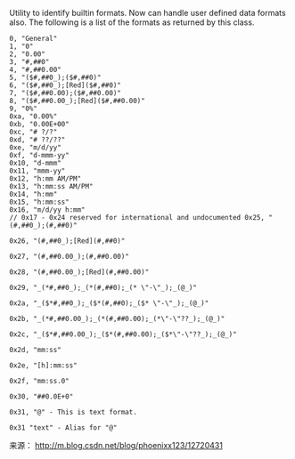 Utility to identify builtin formats. Now can handle user defined data formats also. The following is a list of the formats as returned by this class.
```
0, "General"
1, "0"
2, "0.00"
3, "#,##0"
4, "#,##0.00"
5, "($#,##0_);($#,##0)"
6, "($#,##0_);[Red]($#,##0)"
7, "($#,##0.00);($#,##0.00)"
8, "($#,##0.00_);[Red]($#,##0.00)"
9, "0%"
0xa, "0.00%"
0xb, "0.00E+00"
0xc, "# ?/?"
0xd, "# ??/??"
0xe, "m/d/yy"
0xf, "d-mmm-yy"
0x10, "d-mmm"
0x11, "mmm-yy"
0x12, "h:mm AM/PM"
0x13, "h:mm:ss AM/PM"
0x14, "h:mm"
0x15, "h:mm:ss"
0x16, "m/d/yy h:mm"
// 0x17 - 0x24 reserved for international and undocumented 0x25, "(#,##0_);(#,##0)"

0x26, "(#,##0_);[Red](#,##0)"

0x27, "(#,##0.00_);(#,##0.00)"

0x28, "(#,##0.00_);[Red](#,##0.00)"

0x29, "_(*#,##0_);_(*(#,##0);_(* \"-\"_);_(@_)"

0x2a, "_($*#,##0_);_($*(#,##0);_($* \"-\"_);_(@_)"

0x2b, "_(*#,##0.00_);_(*(#,##0.00);_(*\"-\"??_);_(@_)"

0x2c, "_($*#,##0.00_);_($*(#,##0.00);_($*\"-\"??_);_(@_)"

0x2d, "mm:ss"

0x2e, "[h]:mm:ss"

0x2f, "mm:ss.0"

0x30, "##0.0E+0"

0x31, "@" - This is text format.

0x31 "text" - Alias for "@"
```
来源： <http://m.blog.csdn.net/blog/phoenixx123/12720431>
